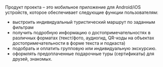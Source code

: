 Продукт проекта – это мобильное приложение для
Android/iOS устройств, которое обеспечивает
следующие функции пользователям:
- выстроить индивидуальный туристический маршрут по
заданным фильтрам
- получить подробную информацию о
достопримечательностях в различных форматах
(текст/фото, аудиогид, QR-коды на объектах
достопримечательности в форме текста и подкаста)
- подобрать и оплатить групповую или индивидуальную
экскурсию.
- оформлять предоплаченные подарочные туры
(сертификаты) для друзей, знакомых.